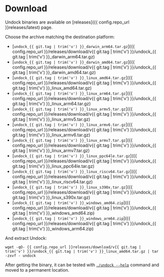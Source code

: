 # Download

Undock binaries are available on [releases]({{ config.repo_url }}releases/latest) page.

Choose the archive matching the destination platform:

* [`undock_{{ git.tag | trim('v') }}_darwin_arm64.tar.gz`]({{ config.repo_url }}/releases/download/v{{ git.tag | trim('v') }}/undock_{{ git.tag | trim('v') }}_darwin_arm64.tar.gz)
* [`undock_{{ git.tag | trim('v') }}_darwin_amd64.tar.gz`]({{ config.repo_url }}/releases/download/v{{ git.tag | trim('v') }}/undock_{{ git.tag | trim('v') }}_darwin_amd64.tar.gz)
* [`undock_{{ git.tag | trim('v') }}_linux_amd64.tar.gz`]({{ config.repo_url }}/releases/download/v{{ git.tag | trim('v') }}/undock_{{ git.tag | trim('v') }}_linux_amd64.tar.gz)
* [`undock_{{ git.tag | trim('v') }}_linux_arm64.tar.gz`]({{ config.repo_url }}/releases/download/v{{ git.tag | trim('v') }}/undock_{{ git.tag | trim('v') }}_linux_arm64.tar.gz)
* [`undock_{{ git.tag | trim('v') }}_linux_armv5.tar.gz`]({{ config.repo_url }}/releases/download/v{{ git.tag | trim('v') }}/undock_{{ git.tag | trim('v') }}_linux_armv5.tar.gz)
* [`undock_{{ git.tag | trim('v') }}_linux_armv6.tar.gz`]({{ config.repo_url }}/releases/download/v{{ git.tag | trim('v') }}/undock_{{ git.tag | trim('v') }}_linux_armv6.tar.gz)
* [`undock_{{ git.tag | trim('v') }}_linux_armv7.tar.gz`]({{ config.repo_url }}/releases/download/v{{ git.tag | trim('v') }}/undock_{{ git.tag | trim('v') }}_linux_armv7.tar.gz)
* [`undock_{{ git.tag | trim('v') }}_linux_ppc64le.tar.gz`]({{ config.repo_url }}/releases/download/v{{ git.tag | trim('v') }}/undock_{{ git.tag | trim('v') }}_linux_ppc64le.tar.gz)
* [`undock_{{ git.tag | trim('v') }}_linux_riscv64.tar.gz`]({{ config.repo_url }}/releases/download/v{{ git.tag | trim('v') }}/undock_{{ git.tag | trim('v') }}_linux_riscv64.tar.gz)
* [`undock_{{ git.tag | trim('v') }}_linux_s390x.tar.gz`]({{ config.repo_url }}/releases/download/v{{ git.tag | trim('v') }}/undock_{{ git.tag | trim('v') }}_linux_s390x.tar.gz)
* [`undock_{{ git.tag | trim('v') }}_windows_amd64.zip`]({{ config.repo_url }}/releases/download/v{{ git.tag | trim('v') }}/undock_{{ git.tag | trim('v') }}_windows_amd64.zip)
* [`undock_{{ git.tag | trim('v') }}_windows_arm64.zip`]({{ config.repo_url }}/releases/download/v{{ git.tag | trim('v') }}/undock_{{ git.tag | trim('v') }}_windows_arm64.zip)

And extract Undock:

```shell
wget -qO- {{ config.repo_url }}releases/download/v{{ git.tag | trim('v') }}/undock_{{ git.tag | trim('v') }}_linux_amd64.tar.gz | tar -zxvf - undock
```

After getting the binary, it can be tested with [`./undock --help`](../usage/cli.md) command and moved to a
permanent location.
